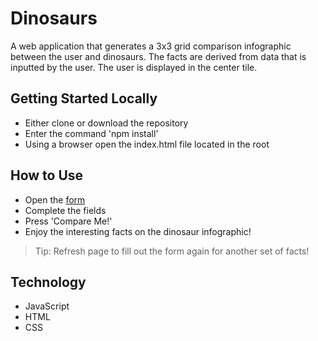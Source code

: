 # Dinosaurs 
A web application that generates a 3x3 grid comparison infographic between the user and dinosaurs. The facts are derived from data that is inputted by the user. The user is displayed in the center tile. 

## Getting Started Locally
- Either clone or download the repository
- Enter the command 'npm install'
- Using a browser open the index.html file located in the root

## How to Use
- Open the [form](https://leecmoses.github.io/dinosaurs/)
- Complete the fields
- Press 'Compare Me!'
- Enjoy the interesting facts on the dinosaur infographic!

> Tip: Refresh page to fill out the form again for another set of facts!

## Technology
- JavaScript
- HTML
- CSS
